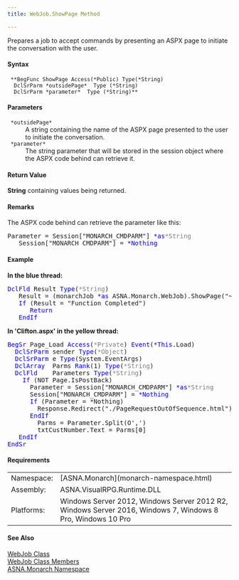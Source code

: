 ```yaml
---
title: WebJob.ShowPage Method

---
```


Prepares a job to accept commands by presenting an ASPX page to initiate the conversation with the user.

#### Syntax
<pre class="prettyprint"><code class="avr"> **BegFunc ShowPage Access(*Public) Type(*String)
  DclSrParm *outsidePage*  Type (*String)
  DclSrParm *parameter*  Type (*String)**  </code></pre>

#### Parameters
<dl>
        <dt>
          <code> *outsidePage* </code>
        </dt>
        <dd>A string containing the name of the ASPX page presented
        to the user to initiate the conversation.</dd>
        <dt>
          <code> *parameter* </code>
        </dt>
        <dd>The string parameter that will be stored in the session
        object where the ASPX code behind can retrieve it.</dd>
</dl>

<!--mine -->

#### Return Value
**String** containing values being returned.

#### Remarks
The ASPX code behind can retrieve the parameter like this:
<pre class="prettyprint">Parameter = Session["MONARCH_CMDPARM"] <span style="color:#0000ff">*as</span><span style="color:gray">*String</span>
   Session["MONARCH_CMDPARM"] = <span style="color:#0000ff">*Nothing</span></pre>

<!-- start -->

#### Example
**In the blue thread:** 
<pre class="example"><span style="color:#0000ff">DclFld</span> Result <span style="color:#0000ff">Type</span>(<span style="color:gray">*String</span>)
   Result = (monarchJob <span style="color:#0000ff">*as</span> ASNA.Monarch.WebJob).ShowPage("~/Clifton.aspx", "23,ABC,X")
   <span style="color:#0000ff">If</span> (Result = "Function Completed")
<span style="color:#0000ff">      Return
   EndIf</span></pre>

**In 'Clifton.aspx' in the yellow thread:** 
<pre class="example"><span style="color:#0000ff">BegSr</span> Page_Load <span style="color:#0000ff">Access</span>(<span style="color:gray">*Private</span>) <span style="color:#0000ff">Event</span>(<span style="color:#0000ff">*This</span>.Load)
  <span style="color:#0000ff">DclSrParm</span> sender <span style="color:#0000ff">Type</span>(<span style="color:gray">*Object</span>)
  <span style="color:blue">DclSrParm</span> e <span style="color:#0000ff">Type</span>(System.EventArgs)
  <span style="color:#0000ff">DclArray</span>  Parms <span style="color:#0000ff">Rank</span>(1) <span style="color:#0000ff">Type</span>(<span style="color:gray">*String</span>)
  <span style="color:#0000ff">DclFld</span>    Parameters <span style="color:#0000ff">Type</span>(<span style="color:gray">*String</span>)
    <span style="color:#0000ff">If</span> (NOT Page.IsPostBack)
      Parameter = Session["MONARCH_CMDPARM"] <span style="color:#0000ff">*as</span><span style="color:gray">*String</span>
      Session["MONARCH_CMDPARM"] = <span style="color:#0000ff">*Nothing</span>
      <span style="color:#0000ff">If</span> (Parameter = *Nothing)       
        Response.Redirect("./PageRequestOutOfSequence.html")
<span style="color:#0000ff">      EndIf</span>
        Parms = Parameter.Split(O',')
        txtCustNumber.Text = Parms[0]
<span style="color:#0000ff">   EndIf
EndSr</span></pre>

<!-- -->

#### Requirements
<table class="dttable" cellspacing="0" cellpadding="4" width="60%">
           <colgroup>
            <col width="15%" style="font-weight:bold" />
            <col width="85%" />
          </colgroup>
          <tr>
            <td>Namespace:</td>
            <td>[ASNA.Monarch](monarch-namespace.html)</td>
          </tr>
          <tr>
            <td>Assembly:</td>
            <td>ASNA.VisualRPG.Runtime.DLL</td>
          </tr>
         <tr>
            <td>Platforms:</td>
            <td> Windows Server 2012, Windows Server 2012 R2, Windows Server 2016,  Windows 7, Windows 8 Pro, Windows 10 Pro</td>
         </tr>
</table>

<!-- end -->

#### See Also
[WebJob Class](web-job-class.html) <br /> [WebJob Class Members](web-job-class-members.html) <br /> [ASNA.Monarch Namespace](monarch-namespace.html) 
